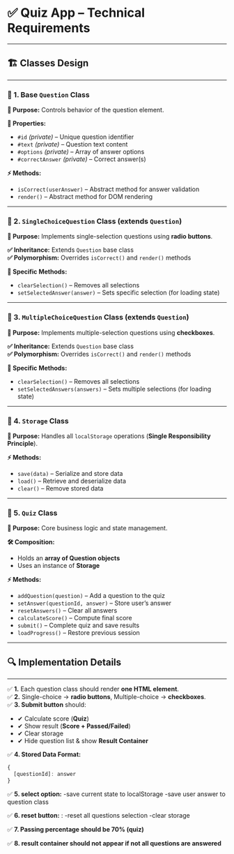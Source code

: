 # ✅ Quiz App – Technical Requirements

---

## 🏗 Classes Design

---

### 🔹 1. Base `Question` Class
**🎯 Purpose:** Controls behavior of the question element.

**📌 Properties:**
- `#id` *(private)* – Unique question identifier  
- `#text` *(private)* – Question text content  
- `#options` *(private)* – Array of answer options  
- `#correctAnswer` *(private)* – Correct answer(s)  

**⚡ Methods:**
- `isCorrect(userAnswer)` – Abstract method for answer validation  
- `render()` – Abstract method for DOM rendering  

---

### 🔹 2. `SingleChoiceQuestion` Class (extends `Question`)
**🎯 Purpose:** Implements single-selection questions using **radio buttons**.

**✅ Inheritance:** Extends `Question` base class  
**✅ Polymorphism:** Overrides `isCorrect()` and `render()` methods  

**📌 Specific Methods:**
- `clearSelection()` – Removes all selections  
- `setSelectedAnswer(answer)` – Sets specific selection (for loading state)  

---

### 🔹 3. `MultipleChoiceQuestion` Class (extends `Question`)
**🎯 Purpose:** Implements multiple-selection questions using **checkboxes**.

**✅ Inheritance:** Extends `Question` base class  
**✅ Polymorphism:** Overrides `isCorrect()` and `render()` methods  

**📌 Specific Methods:**
- `clearSelection()` – Removes all selections  
- `setSelectedAnswers(answers)` – Sets multiple selections (for loading state)  

---

### 🔹 4. `Storage` Class
**🎯 Purpose:** Handles all `localStorage` operations (**Single Responsibility Principle**).

**⚡ Methods:**
- `save(data)` – Serialize and store data  
- `load()` – Retrieve and deserialize data  
- `clear()` – Remove stored data  

---

### 🔹 5. `Quiz` Class
**🎯 Purpose:** Core business logic and state management.

**🛠 Composition:**  
- Holds an **array of Question objects**  
- Uses an instance of **Storage**  

**⚡ Methods:**
- `addQuestion(question)` – Add a question to the quiz  
- `setAnswer(questionId, answer)` – Store user’s answer  
- `resetAnswers()` – Clear all answers  
- `calculateScore()` – Compute final score  
- `submit()` – Complete quiz and save results  
- `loadProgress()` – Restore previous session  

---

## 🔍 Implementation Details

---

✅ **1.** Each question class should render **one HTML element**.  
✅ **2.** Single-choice → **radio buttons**, Multiple-choice → **checkboxes**.  
✅ **3. Submit button** should:  
   - ✔ Calculate score (**Quiz**)  
   - ✔ Show result (**Score + Passed/Failed**)  
   - ✔ Clear storage  
   - ✔ Hide question list & show **Result Container**  

✅ **4. Stored Data Format:**  
```javascript
{
  [questionId]: answer
}
```
✅ **5. select option:** 
   -save current state to localStorage
   -save user answer to question class
   
✅ **6. reset button:** :
   -reset all questions selection
   -clear storage

✅ **7. Passing percentage should be 70% (quiz)**

✅ **8. result container should not appear if not all questions are answered** 